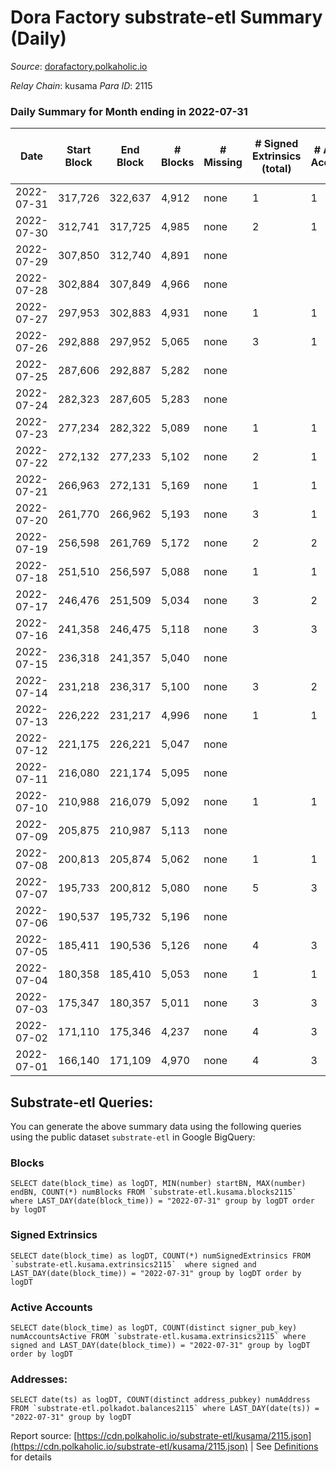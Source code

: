# Dora Factory substrate-etl Summary (Daily)

_Source_: [dorafactory.polkaholic.io](https://dorafactory.polkaholic.io)

*Relay Chain*: kusama
*Para ID*: 2115



### Daily Summary for Month ending in 2022-07-31


| Date | Start Block | End Block | # Blocks | # Missing | # Signed Extrinsics (total) | # Active Accounts | # Addresses with Balances | # Events | # Transfers | # XCM Transfers In | # XCM Transfers Out |
| ---- | ----------- | --------- | -------- | --------- | --------------------------- | ----------------- | ------------------------- | -------- | ----------- | ------------------ | ------------------- |
| 2022-07-31 | 317,726 | 322,637 | 4,912 | none  | 1 | 1 | 370 | 9,833 | 1  |   |   |
| 2022-07-30 | 312,741 | 317,725 | 4,985 | none  | 2 | 1 | 370 | 9,985 | 2  |   |   |
| 2022-07-29 | 307,850 | 312,740 | 4,891 | none  |  |  | 370 | 9,784 |   |   |   |
| 2022-07-28 | 302,884 | 307,849 | 4,966 | none  |  |  | 370 | 9,935 |   |   |   |
| 2022-07-27 | 297,953 | 302,883 | 4,931 | none  | 1 | 1 | 370 | 9,871 | 1  |   |   |
| 2022-07-26 | 292,888 | 297,952 | 5,065 | none  | 3 | 1 | 370 | 10,151 | 3  |   |   |
| 2022-07-25 | 287,606 | 292,887 | 5,282 | none  |  |  | 370 | 10,567 |   |   |   |
| 2022-07-24 | 282,323 | 287,605 | 5,283 | none  |  |  | 370 | 10,569 |   |   |   |
| 2022-07-23 | 277,234 | 282,322 | 5,089 | none  | 1 | 1 | 370 | 10,186 | 1  |   |   |
| 2022-07-22 | 272,132 | 277,233 | 5,102 | none  | 2 | 1 | 370 | 10,219 | 2  |   |   |
| 2022-07-21 | 266,963 | 272,131 | 5,169 | none  | 1 | 1 | 370 | 10,347 | 1  |   |   |
| 2022-07-20 | 261,770 | 266,962 | 5,193 | none  | 3 | 1 | 370 | 10,407 | 3  |   |   |
| 2022-07-19 | 256,598 | 261,769 | 5,172 | none  | 2 | 2 | 370 | 10,359 | 2  |   |   |
| 2022-07-18 | 251,510 | 256,597 | 5,088 | none  | 1 | 1 | 370 | 10,185 | 1  |   |   |
| 2022-07-17 | 246,476 | 251,509 | 5,034 | none  | 3 | 2 | 370 | 10,089 | 3  |   |   |
| 2022-07-16 | 241,358 | 246,475 | 5,118 | none  | 3 | 3 | 370 | 10,256 | 3  |   |   |
| 2022-07-15 | 236,318 | 241,357 | 5,040 | none  |  |  | 370 | 10,083 |   |   |   |
| 2022-07-14 | 231,218 | 236,317 | 5,100 | none  | 3 | 2 | 370 | 10,221 | 3  |   |   |
| 2022-07-13 | 226,222 | 231,217 | 4,996 | none  | 1 | 1 | 370 | 10,001 | 1  |   |   |
| 2022-07-12 | 221,175 | 226,221 | 5,047 | none  |  |  | 370 | 10,097 |   |   |   |
| 2022-07-11 | 216,080 | 221,174 | 5,095 | none  |  |  | 370 | 10,192 |   |   |   |
| 2022-07-10 | 210,988 | 216,079 | 5,092 | none  | 1 | 1 | 370 | 10,193 | 1  |   |   |
| 2022-07-09 | 205,875 | 210,987 | 5,113 | none  |  |  | 370 | 10,229 |   |   |   |
| 2022-07-08 | 200,813 | 205,874 | 5,062 | none  | 1 | 1 | 370 | 10,133 | 1  |   |   |
| 2022-07-07 | 195,733 | 200,812 | 5,080 | none  | 5 | 3 | 370 | 10,193 | 5  |   |   |
| 2022-07-06 | 190,537 | 195,732 | 5,196 | none  |  |  | 370 | 10,395 |   |   |   |
| 2022-07-05 | 185,411 | 190,536 | 5,126 | none  | 4 | 3 | 370 | 10,278 | 4  |   |   |
| 2022-07-04 | 180,358 | 185,410 | 5,053 | none  | 1 | 1 | 370 | 10,115 | 1  |   |   |
| 2022-07-03 | 175,347 | 180,357 | 5,011 | none  | 3 | 3 | 370 | 10,040 | 2  |   |   |
| 2022-07-02 | 171,110 | 175,346 | 4,237 | none  | 4 | 3 | 370 | 8,500 | 4  |   |   |
| 2022-07-01 | 166,140 | 171,109 | 4,970 | none  | 4 | 3 | 370 | 9,967 | 4  |   |   |

## Substrate-etl Queries:
You can generate the above summary data using the following queries using the public dataset `substrate-etl` in Google BigQuery:


### Blocks
```
SELECT date(block_time) as logDT, MIN(number) startBN, MAX(number) endBN, COUNT(*) numBlocks FROM `substrate-etl.kusama.blocks2115`  where LAST_DAY(date(block_time)) = "2022-07-31" group by logDT order by logDT
```


### Signed Extrinsics
```
SELECT date(block_time) as logDT, COUNT(*) numSignedExtrinsics FROM `substrate-etl.kusama.extrinsics2115`  where signed and LAST_DAY(date(block_time)) = "2022-07-31" group by logDT order by logDT
```


### Active Accounts
```
SELECT date(block_time) as logDT, COUNT(distinct signer_pub_key) numAccountsActive FROM `substrate-etl.kusama.extrinsics2115` where signed and LAST_DAY(date(block_time)) = "2022-07-31" group by logDT order by logDT
```


### Addresses:
```
SELECT date(ts) as logDT, COUNT(distinct address_pubkey) numAddress FROM `substrate-etl.polkadot.balances2115` where LAST_DAY(date(ts)) = "2022-07-31" group by logDT
```



Report source: [https://cdn.polkaholic.io/substrate-etl/kusama/2115.json](https://cdn.polkaholic.io/substrate-etl/kusama/2115.json) | See [Definitions](/DEFINITIONS.md) for details
